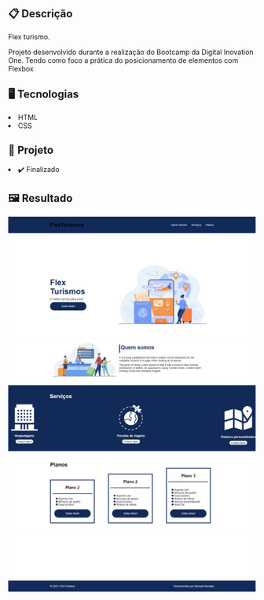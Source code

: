 <h2>📋 Descrição</h2>
<p>Flex turismo.</p>
<p> Projeto desenvolvido durante a realização do Bootcamp da Digital Inovation One. Tendo como foco a prática do posicionamento de elementos com Flexbox
  
<h2>🖥️ Tecnologias</h2>
<li>HTML </li> 
<li>CSS</li>


<h2>🎨 Projeto</h2>
<li>✔️ Finalizado</li>

<h2>🖼️ Resultado</h2>
<img src="https://github.com/Michael-Almeida/DIO/blob/main/layout/p1.png">
<img src="https://github.com/Michael-Almeida/DIO/blob/main/layout/p2.png">
<img src="https://github.com/Michael-Almeida/DIO/blob/main/layout/p3.png">
<img src="https://github.com/Michael-Almeida/DIO/blob/main/layout/p4.png">
